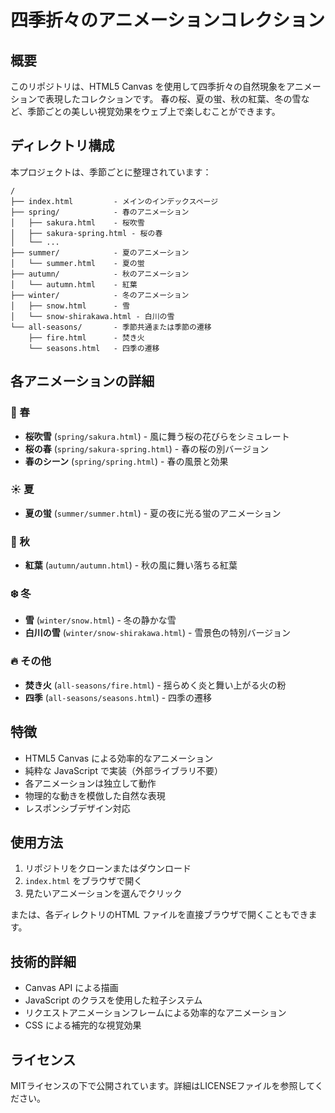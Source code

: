 # 四季折々のアニメーションコレクション

## 概要
このリポジトリは、HTML5 Canvas を使用して四季折々の自然現象をアニメーションで表現したコレクションです。
春の桜、夏の蛍、秋の紅葉、冬の雪など、季節ごとの美しい視覚効果をウェブ上で楽しむことができます。

## ディレクトリ構成

本プロジェクトは、季節ごとに整理されています：

```
/
├── index.html         - メインのインデックスページ
├── spring/            - 春のアニメーション
│   ├── sakura.html    - 桜吹雪
│   ├── sakura-spring.html - 桜の春
│   └── ...
├── summer/            - 夏のアニメーション
│   └── summer.html    - 夏の蛍
├── autumn/            - 秋のアニメーション
│   └── autumn.html    - 紅葉
├── winter/            - 冬のアニメーション
│   ├── snow.html      - 雪
│   └── snow-shirakawa.html - 白川の雪
└── all-seasons/       - 季節共通または季節の遷移
    ├── fire.html      - 焚き火
    └── seasons.html   - 四季の遷移
```

## 各アニメーションの詳細

### 🌸 春
- **桜吹雪** (`spring/sakura.html`) - 風に舞う桜の花びらをシミュレート
- **桜の春** (`spring/sakura-spring.html`) - 春の桜の別バージョン
- **春のシーン** (`spring/spring.html`) - 春の風景と効果

### ☀️ 夏
- **夏の蛍** (`summer/summer.html`) - 夏の夜に光る蛍のアニメーション

### 🍁 秋
- **紅葉** (`autumn/autumn.html`) - 秋の風に舞い落ちる紅葉

### ❄️ 冬
- **雪** (`winter/snow.html`) - 冬の静かな雪
- **白川の雪** (`winter/snow-shirakawa.html`) - 雪景色の特別バージョン

### 🔥 その他
- **焚き火** (`all-seasons/fire.html`) - 揺らめく炎と舞い上がる火の粉
- **四季** (`all-seasons/seasons.html`) - 四季の遷移

## 特徴
- HTML5 Canvas による効率的なアニメーション
- 純粋な JavaScript で実装（外部ライブラリ不要）
- 各アニメーションは独立して動作
- 物理的な動きを模倣した自然な表現
- レスポンシブデザイン対応

## 使用方法
1. リポジトリをクローンまたはダウンロード
2. `index.html` をブラウザで開く
3. 見たいアニメーションを選んでクリック

または、各ディレクトリのHTML ファイルを直接ブラウザで開くこともできます。

## 技術的詳細
- Canvas API による描画
- JavaScript のクラスを使用した粒子システム
- リクエストアニメーションフレームによる効率的なアニメーション
- CSS による補完的な視覚効果

## ライセンス
MITライセンスの下で公開されています。詳細はLICENSEファイルを参照してください。